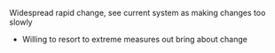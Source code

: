 
Widespread rapid change, see current system as making changes too slowly
- Willing to resort to extreme measures out bring about change


